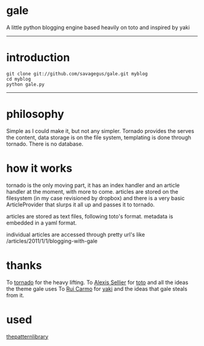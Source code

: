 gale
=============

A little python blogging engine based heavily on toto and inspired by yaki
***

introduction
=============

    git clone git://github.com/savagegus/gale.git myblog
    cd myblog
    python gale.py
***

philosophy
=============

Simple as I could make it, but not any simpler. Tornado provides the serves the content, data storage is on the file system, templating is done through tornado. There is no database.

how it works
=============

tornado is the only moving part, it has an index handler and an article handler at the moment, with more to come. articles are stored on the filesystem (in my case revisioned by dropbox) and there is a very basic ArticleProvider that slurps it all up and passes it to tornado.

articles are stored as text files, following toto's format. metadata is embedded in a yaml format.

individual articles are accessed through pretty url's like /articles/2011/1/1/blogging-with-gale

thanks
=============
To [tornado]("http://www.tornadoweb.org/") for the heavy lifting.
To [Alexis Sellier]("http://cloudhead.io") for [toto]("https://github.com/cloudhead/toto") and all the ideas the theme gale uses
To [Rui Carmo]("http://the.taoofmac.com") for [yaki]("http://code.google.com/p/yaki/") and the ideas that gale steals from it.

used
=============
[thepatternlibrary]("http://thepatternlibrary.com/")
